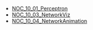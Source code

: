 * [NOC_10_01_Perceptron](NOC_10_01_Perceptron)
* [NOC_10_03_NetworkViz](NOC_10_03_NetworkViz)
* [NOC_10_04_NetworkAnimation](NOC_10_04_NetworkAnimation)
